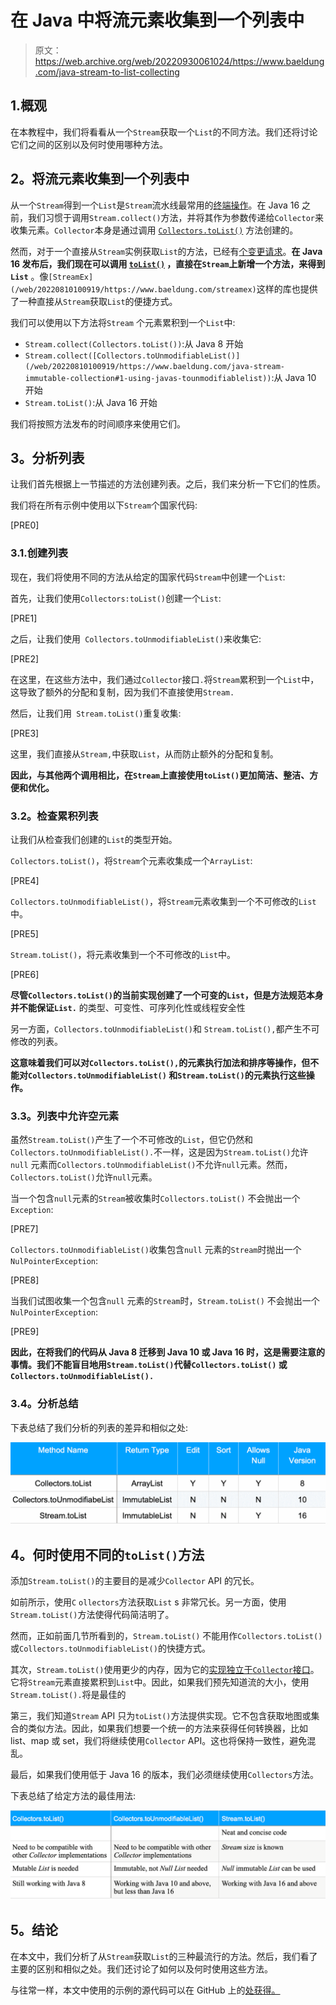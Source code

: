 # 在 Java 中将流元素收集到一个列表中

> 原文：<https://web.archive.org/web/20220930061024/https://www.baeldung.com/java-stream-to-list-collecting>

## 1.概观

在本教程中，我们将看看从一个`Stream`获取一个`List`的不同方法。我们还将讨论它们之间的区别以及何时使用哪种方法。

## **2。将流元素收集到一个列表中**

从一个`Stream`得到一个`List`是`Stream`流水线最常用的[终端操作](/web/20220810100919/https://www.baeldung.com/java-8-streams#pipeline)。在 Java 16 之前，我们习惯于调用`Stream.collect()`方法，并将其作为参数传递给`Collector`来收集元素。`Collector`本身是通过调用 [`Collectors.toList()`](/web/20220810100919/https://www.baeldung.com/java-8-collectors) 方法创建的。

然而，对于一个直接从`Stream`实例获取`List`的方法，已经有[个变更请求](https://web.archive.org/web/20220810100919/https://bugs-stage.openjdk.java.net/browse/JDK-8256441)。**在 Java 16 发布后，我们现在可以调用 [`toList()`](/web/20220810100919/https://www.baeldung.com/java-stream-immutable-collection#3-using-streamtolist-method) ，直接在`Stream`上新增一个方法，来得到`List`** 。像`[StreamEx](/web/20220810100919/https://www.baeldung.com/streamex)`这样的库也提供了一种直接从`Stream`获取`List`的便捷方式。

我们可以使用以下方法将`Stream` 个元素累积到一个`List`中:

*   `Stream.collect(Collectors.toList())`:从 Java 8 开始
*   `Stream.collect([Collectors.toUnmodifiableList()](/web/20220810100919/https://www.baeldung.com/java-stream-immutable-collection#1-using-javas-tounmodifiablelist))`:从 Java 10 开始
*   `Stream.toList()`:从 Java 16 开始

我们将按照方法发布的时间顺序来使用它们。

## **3。分析列表**

让我们首先根据上一节描述的方法创建列表。之后，我们来分析一下它们的性质。

我们将在所有示例中使用以下`Stream`个国家代码:

[PRE0]

### 3.1.创建列表

现在，我们将使用不同的方法从给定的国家代码`Stream`中创建一个`List`:

首先，让我们使用`Collectors:toList()`创建一个`List`:

[PRE1]

之后，让我们使用` Collectors.toUnmodifiableList()`来收集它:

[PRE2]

在这里，在这些方法中，我们通过`Collector`接口`.`将`Stream`累积到一个`List`中，这导致了额外的分配和复制，因为我们不直接使用`Stream.`

然后，让我们用` Stream.toList()`重复收集:

[PRE3]

这里，我们直接从`Stream,`中获取`List`，从而防止额外的分配和复制。

**因此，与其他两个调用相比，在`Stream`上直接使用`toList()`更加简洁、整洁、方便和优化。**

### **3.2。检查累积列表**

让我们从检查我们创建的`List`的类型开始。

`Collectors.toList()`，将`Stream`个元素收集成一个`ArrayList`:

[PRE4]

`Collectors.toUnmodifiableList()`，将`Stream`元素收集到一个不可修改的`List`中。

[PRE5]

`Stream.toList()`，将元素收集到一个不可修改的`List`中。

[PRE6]

**尽管`Collectors.toList()`的当前实现创建了一个可变的`List`，但是方法规范本身并不能保证`List.`** 的类型、可变性、可序列化性或线程安全性

另一方面，`Collectors.toUnmodifiableList()`和 `Stream.toList(),`都产生不可修改的列表。

**这意味着我们可以对`Collectors.toList(),`的元素执行加法和排序等操作，但不能对`Collectors.toUnmodifiableList()` 和`Stream.toList()`的元素执行这些操作。**

### **3.3。列表中允许空元素**

虽然`Stream.toList()`产生了一个不可修改的`List`，但它仍然和`Collectors.toUnmodifiableList().`不一样，这是因为`Stream.toList()`允许`null` 元素而`Collectors.toUnmodifiableList()`不允许`null`元素。然而，`Collectors.toList()`允许`null`元素。

当一个包含`null`元素的`Stream`被收集时`Collectors.toList()` 不会抛出一个`Exception`:

[PRE7]

`Collectors.toUnmodifiableList()`收集包含`null` 元素的`Stream`时抛出一个`NulPointerException`:

[PRE8]

当我们试图收集一个包含`null` 元素的`Stream`时，`Stream.toList()` 不会抛出一个`NulPointerException`:

[PRE9]

**因此，在将我们的代码从 Java 8 迁移到 Java 10 或 Java 16 时，这是需要注意的事情。我们不能盲目地用`Stream.toList()`代替`Collectors.toList()` 或`Collectors.toUnmodifiableList().`**

### **3.4。分析总结**

下表总结了我们分析的列表的差异和相似之处:

[![](img/ce40ed19e7e96203ed7c45a0cd79b4a9.png)](/web/20220810100919/https://www.baeldung.com/wp-content/uploads/2021/09/stream-list-summary.png)

## **4。何时使用不同的`toList()`方法**

添加`Stream.toList()`的主要目的是减少`Collector` API 的冗长。

如前所示，使用`C` `ollectors`方法获取`List` s 非常冗长。另一方面，使用`Stream.toList()`方法使得代码简洁明了。

然而，正如前面几节所看到的，`Stream.toList()` 不能用作`Collectors.toList()` 或`Collectors.toUnmodifiableList()`的快捷方式。

其次，`Stream.toList()`使用更少的内存，因为它的[实现独立于`Collector`接口](https://web.archive.org/web/20220810100919/https://blogs.oracle.com/javamagazine/hidden-gems-jdk16-jdk17-jep)。它将`Stream`元素直接累积到`List`中。因此，如果我们预先知道流的大小，使用`Stream.toList().`将是最佳的

第三，我们知道`Stream` API 只为`toList()`方法提供实现。它不包含获取地图或集合的类似方法。因此，如果我们想要一个统一的方法来获得任何转换器，比如 list、map 或 set，我们将继续使用`Collector` API。这也将保持一致性，避免混乱。

最后，如果我们使用低于 Java 16 的版本，我们必须继续使用`Collectors`方法。

下表总结了给定方法的最佳用法:

[![](img/11b036922376bb1b4b0e5beaa656d947.png)](/web/20220810100919/https://www.baeldung.com/wp-content/uploads/2021/09/comparison.png)

## **5。结论**

在本文中，我们分析了从`Stream`获取`List`的三种最流行的方法。然后，我们看了主要的区别和相似之处。我们还讨论了如何以及何时使用这些方法。

与往常一样，本文中使用的示例的源代码可以在 GitHub 上的[处获得。](https://web.archive.org/web/20220810100919/https://github.com/eugenp/tutorials/tree/master/core-java-modules/core-java-16)